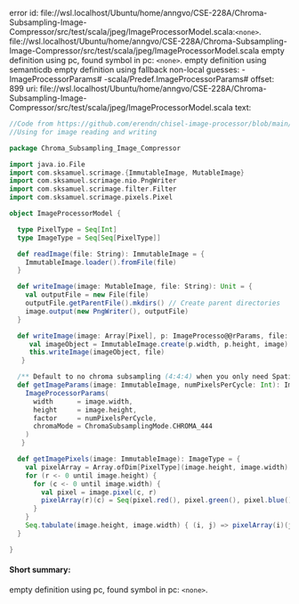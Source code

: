 error id: file://wsl.localhost/Ubuntu/home/anngvo/CSE-228A/Chroma-Subsampling-Image-Compressor/src/test/scala/jpeg/ImageProcessorModel.scala:`<none>`.
file://wsl.localhost/Ubuntu/home/anngvo/CSE-228A/Chroma-Subsampling-Image-Compressor/src/test/scala/jpeg/ImageProcessorModel.scala
empty definition using pc, found symbol in pc: `<none>`.
empty definition using semanticdb
empty definition using fallback
non-local guesses:
	 -ImageProcessorParams#
	 -scala/Predef.ImageProcessorParams#
offset: 899
uri: file://wsl.localhost/Ubuntu/home/anngvo/CSE-228A/Chroma-Subsampling-Image-Compressor/src/test/scala/jpeg/ImageProcessorModel.scala
text:
```scala
//Code from https://github.com/erendn/chisel-image-processor/blob/main/src/test/scala/ImageProcessorModel.scala
//Using for image reading and writing

package Chroma_Subsampling_Image_Compressor

import java.io.File
import com.sksamuel.scrimage.{ImmutableImage, MutableImage}
import com.sksamuel.scrimage.nio.PngWriter
import com.sksamuel.scrimage.filter.Filter
import com.sksamuel.scrimage.pixels.Pixel

object ImageProcessorModel {

  type PixelType = Seq[Int]
  type ImageType = Seq[Seq[PixelType]]

  def readImage(file: String): ImmutableImage = {
    ImmutableImage.loader().fromFile(file)
  }

  def writeImage(image: MutableImage, file: String): Unit = {
    val outputFile = new File(file)
    outputFile.getParentFile().mkdirs() // Create parent directories
    image.output(new PngWriter(), outputFile)
  }

  def writeImage(image: Array[Pixel], p: ImageProcesso@@rParams, file: String): Unit = {
     val imageObject = ImmutableImage.create(p.width, p.height, image)
     this.writeImage(imageObject, file)
   }

  /** Default to no chroma subsampling (4:4:4) when you only need SpatialDownsampler */
  def getImageParams(image: ImmutableImage, numPixelsPerCycle: Int): ImageProcessorParams = {
    ImageProcessorParams(
      width      = image.width,
      height     = image.height,
      factor     = numPixelsPerCycle,
      chromaMode = ChromaSubsamplingMode.CHROMA_444
    )
   }

  def getImagePixels(image: ImmutableImage): ImageType = {
    val pixelArray = Array.ofDim[PixelType](image.height, image.width)
    for (r <- 0 until image.height) {
      for (c <- 0 until image.width) {
        val pixel = image.pixel(c, r)
        pixelArray(r)(c) = Seq(pixel.red(), pixel.green(), pixel.blue())
      }
    }
    Seq.tabulate(image.height, image.width) { (i, j) => pixelArray(i)(j) }
  }

}
```


#### Short summary: 

empty definition using pc, found symbol in pc: `<none>`.